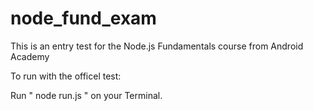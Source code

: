 # node_fund_exam
This is an entry test for the Node.js Fundamentals course from Android Academy

To run with the officel test:

Run " node run.js " on your Terminal.
